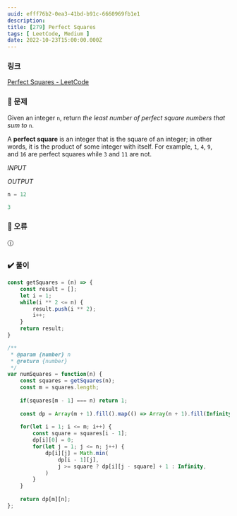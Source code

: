 ```yaml
---
uuid: efff76b2-0ea3-41bd-b91c-6660969fb1e1
description: 
title: [279] Perfect Squares
tags: [ LeetCode, Medium ]
date: 2022-10-23T15:00:00.000Z
---
```








### 링크

[Perfect Squares - LeetCode](https://leetcode.com/problems/perfect-squares/?envType=study-plan&id=dynamic-programming-i)

### 📝 문제

Given an integer `n`, return *the least number of perfect square numbers that sum to* `n`.

A **perfect square** is an integer that is the square of an integer; in other words, it is the product of some integer with itself. For example, `1`, `4`, `9`, and `16` are perfect squares while `3` and `11` are not.

*INPUT*

*OUTPUT*

```jsx
n = 12
```

```jsx
3
```

### 🚨 오류

<aside>
🕧

</aside>

### ✔️ 풀이

```jsx
const getSquares = (n) => {
    const result = [];
    let i = 1;
    while(i ** 2 <= n) {
        result.push(i ** 2);
        i++;
    }
    return result;
}

/**
 * @param {number} n
 * @return {number}
 */
var numSquares = function(n) {
    const squares = getSquares(n);
    const m = squares.length;
    
    if(squares[m - 1] === n) return 1;
    
    const dp = Array(m + 1).fill().map(() => Array(n + 1).fill(Infinity));
    
    for(let i = 1; i <= m; i++) {
        const square = squares[i - 1];
        dp[i][0] = 0;
        for(let j = 1; j <= n; j++) {
            dp[i][j] = Math.min(
                dp[i - 1][j],
                j >= square ? dp[i][j - square] + 1 : Infinity,
            )
        }
    }
    
    return dp[m][n];
};
```